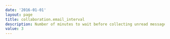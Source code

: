 ```yaml
---
date: '2016-01-01'
layout: page
title: collaboration.email_interval
description: Number of minutes to wait before collecting unread messages and sending an email to offline users.
value: 3
---
```

